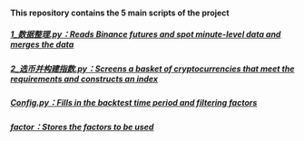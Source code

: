 #### This repository contains the 5 main scripts of the project
##### [1_数据整理.py：Reads Binance futures and spot minute-level data and merges the data]()
##### [2_选币并构建指数.py：Screens a basket of cryptocurrencies that meet the requirements and constructs an index]()
##### [Config.py：Fills in the backtest time period and filtering factors]()
##### [factor：Stores the factors to be used]()
